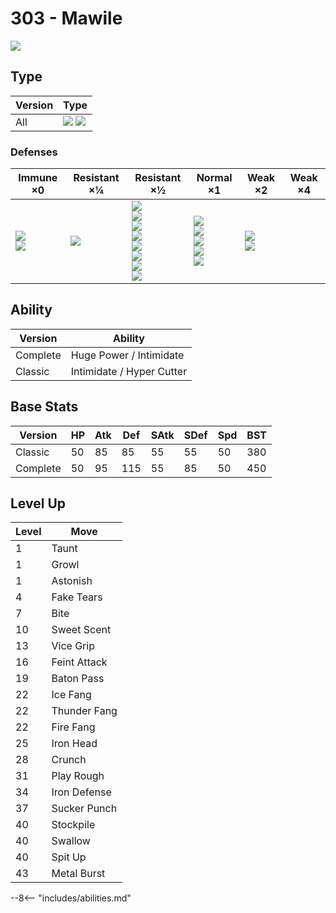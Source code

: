 # 303 - Mawile
![][303]

## Type

Version | Type
---     | ---
All     | ![][steel]  ![][fairy]

### Defenses

Immune ×0                      | Resistant ×¼ | Resistant ×½                                                                                                     | Normal ×1                                                                    | Weak ×2                      | Weak ×4
---                            | ---          | ---                                                                                                              | ---                                                                          | ---                          | ---
![][poison]<br>![][dragon]<br> | ![][bug]<br> | ![][normal]<br>![][flying]<br>![][rock]<br>![][grass]<br>![][psychic]<br>![][ice]<br>![][dark]<br>![][fairy]<br> | ![][fighting]<br>![][ghost]<br>![][steel]<br>![][water]<br>![][electric]<br> | ![][ground]<br>![][fire]<br> | &nbsp;

## Ability

Version  | Ability
---      | ---
Complete | Huge Power / Intimidate
Classic  | Intimidate / Hyper Cutter

## Base Stats

Version  | HP  | Atk | Def | SAtk | SDef | Spd | BST
---      | --- | --- | --- | ---  | ---  | --- | ---
Classic  | 50  | 85  | 85  | 55   | 55   | 50  | 380
Complete | 50  | 95  | 115 | 55   | 85   | 50  | 450

## Level Up

Level | Move
---   | ---
1     | Taunt
1     | Growl
1     | Astonish
4     | Fake Tears
7     | Bite
10    | Sweet Scent
13    | Vice Grip
16    | Feint Attack
19    | Baton Pass
22    | Ice Fang
22    | Thunder Fang
22    | Fire Fang
25    | Iron Head
28    | Crunch
31    | Play Rough
34    | Iron Defense
37    | Sucker Punch
40    | Stockpile
40    | Swallow
40    | Spit Up
43    | Metal Burst


--8<-- "includes/abilities.md"

[303]: ../img/pokemon/303.png
[normal]: ../img/types/normal.png
[fire]: ../img/types/fire.png
[fighting]: ../img/types/fighting.png
[water]: ../img/types/water.png
[flying]: ../img/types/flying.png
[grass]: ../img/types/grass.png
[poison]: ../img/types/poison.png
[electric]: ../img/types/electric.png
[ground]: ../img/types/ground.png
[psychic]: ../img/types/psychic.png
[rock]: ../img/types/rock.png
[ice]: ../img/types/ice.png
[bug]: ../img/types/bug.png
[dragon]: ../img/types/dragon.png
[ghost]: ../img/types/ghost.png
[dark]: ../img/types/dark.png
[steel]: ../img/types/steel.png
[fairy]: ../img/types/fairy.png
